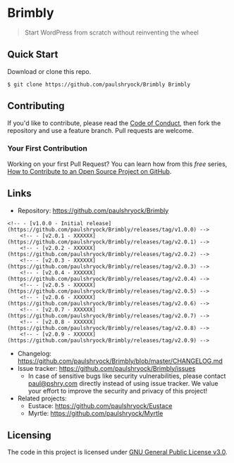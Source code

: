 # Brimbly
> Start WordPress from scratch without reinventing the wheel

## Quick Start

Download or clone this repo<!--  and open `index.html` -->.

```shell
$ git clone https://github.com/paulshryock/Brimbly Brimbly
```

<!-- ## Roadmap -->

## Contributing

If you'd like to contribute, please read the [Code of Conduct](https://github.com/paulshryock/Brimbly/blob/master/CODE_OF_CONDUCT.md), then fork the repository and use a feature
branch. Pull requests are welcome.

### Your First Contribution

Working on your first Pull Request? You can learn how from this *free* series, [How to Contribute to an Open Source Project on GitHub](https://egghead.io/series/how-to-contribute-to-an-open-source-project-on-github).

## Links

<!-- - Project homepage: https://paulshryock.github.io/Brimbly/ -->
- Repository: https://github.com/paulshryock/Brimbly
<!-- - Releases: -->
	<!-- - [v1.0.0 - Initial release](https://github.com/paulshryock/Brimbly/releases/tag/v1.0.0) -->
		<!-- - [v2.0.1 - XXXXXX](https://github.com/paulshryock/Brimbly/releases/tag/v2.0.1) -->
		<!-- - [v2.0.2 - XXXXXX](https://github.com/paulshryock/Brimbly/releases/tag/v2.0.2) -->
		<!-- - [v2.0.3 - XXXXXX](https://github.com/paulshryock/Brimbly/releases/tag/v2.0.3) -->
		<!-- - [v2.0.4 - XXXXXX](https://github.com/paulshryock/Brimbly/releases/tag/v2.0.4) -->
		<!-- - [v2.0.5 - XXXXXX](https://github.com/paulshryock/Brimbly/releases/tag/v2.0.5) -->
		<!-- - [v2.0.6 - XXXXXX](https://github.com/paulshryock/Brimbly/releases/tag/v2.0.6) -->
		<!-- - [v2.0.7 - XXXXXX](https://github.com/paulshryock/Brimbly/releases/tag/v2.0.7) -->
		<!-- - [v2.0.8 - XXXXXX](https://github.com/paulshryock/Brimbly/releases/tag/v2.0.8) -->
		<!-- - [v2.0.9 - XXXXXX](https://github.com/paulshryock/Brimbly/releases/tag/v2.0.9) -->
- Changelog: https://github.com/paulshryock/Brimbly/blob/master/CHANGELOG.md
- Issue tracker: https://github.com/paulshryock/Brimbly/issues
  - In case of sensitive bugs like security vulnerabilities, please contact paul@pshry.com directly instead of using issue tracker. We value your effort to improve the security and privacy of this project!
- Related projects:
  - Eustace: https://github.com/paulshryock/Eustace
  - Myrtle: https://github.com/paulshryock/Myrtle


## Licensing

The code in this project is licensed under [GNU General Public License v3.0](https://github.com/paulshryock/Brimbly/blob/master/LICENSE).